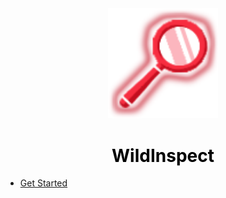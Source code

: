 <center>
  <a style="color: black; text-decoration: none;" href="/#/wildinspect">
    <img src="./images/wildinspect-icon.png" width=35%>
    <h1>WildInspect</h1>
  </a>
</center>

* [Get Started](wildinspect/)
